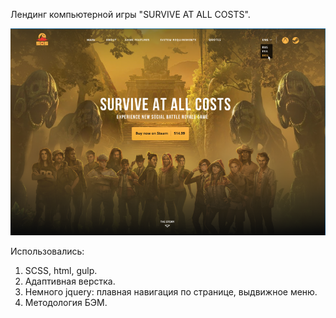 Лендинг компьютерной игры "SURVIVE AT ALL COSTS".

![SOS](https://github.com/jullinny/sos/blob/main/images/dist/sos.PNG)

Использовались:
1. SCSS, html, gulp.
2. Адаптивная верстка.
3. Немного jquery: плавная навигация по странице, выдвижное меню.
4. Методология БЭМ.
